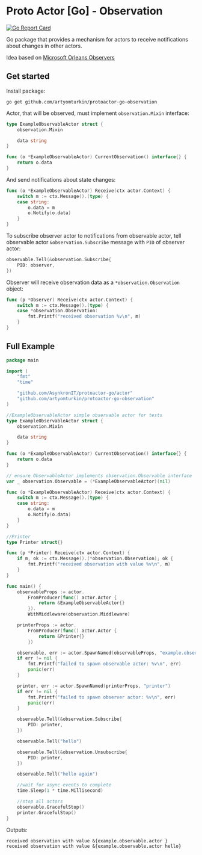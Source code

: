 # Proto Actor [Go] - Observation

[![Go Report Card](https://goreportcard.com/badge/github.com/artyomturkin/protoactor-go-observation)](https://goreportcard.com/report/github.com/artyomturkin/protoactor-go-observation)

Go package that provides a mechanism for actors to receive notifications about changes in other actors.

Idea based on [Microsoft Orleans Observers](https://dotnet.github.io/orleans/Documentation/Core-Features/Observers.html)

## Get started

Install package:

```
go get github.com/artyomturkin/protoactor-go-observation
```

Actor, that will be observed, must implement `observation.Mixin` interface:
```go
type ExampleObservableActor struct {
    observation.Mixin

    data string
}

func (o *ExampleObservableActor) CurrentObservation() interface{} {
    return o.data
}
```

And send notifications about state changes:
```go
func (o *ExampleObservableActor) Receive(ctx actor.Context) {
    switch m := ctx.Message().(type) {
    case string:
        o.data = m
        o.Notify(o.data)
    }
}
```

To subscribe observer actor to notifications from observable actor, tell observable actor `&observation.Subscribe` message with `PID` of observer actor:
```go
observable.Tell(&observation.Subscribe{
    PID: observer,
})
```

Observer will receive observation data as a `*observation.Observation` object:
```go
func (p *Observer) Receive(ctx actor.Context) {
    switch m := ctx.Message().(type) {
    case *observation.Observation:
        fmt.Printf("received observation %v\n", m)
    }
}
```

## Full Example
```go
package main

import (
    "fmt"
    "time"

    "github.com/AsynkronIT/protoactor-go/actor"
    "github.com/artyomturkin/protoactor-go-observation"
)

//ExampleObservableActor simple observable actor for tests
type ExampleObservableActor struct {
    observation.Mixin

    data string
}

func (o *ExampleObservableActor) CurrentObservation() interface{} {
    return o.data
}

// ensure ObservableActor implements observation.Observable interface
var _ observation.Observable = (*ExampleObservableActor)(nil)

func (o *ExampleObservableActor) Receive(ctx actor.Context) {
    switch m := ctx.Message().(type) {
    case string:
        o.data = m
        o.Notify(o.data)
    }
}

//Printer
type Printer struct{}

func (p *Printer) Receive(ctx actor.Context) {
    if m, ok := ctx.Message().(*observation.Observation); ok {
        fmt.Printf("received observation with value %v\n", m)
    }
}

func main() {
    observableProps := actor.
        FromProducer(func() actor.Actor {
            return &ExampleObservableActor{} 
        }).
        WithMiddleware(observation.Middleware)

    printerProps := actor.
        FromProducer(func() actor.Actor {
            return &Printer{} 
        })

    observable, err := actor.SpawnNamed(observableProps, "example.observable.actor")
    if err != nil {
        fmt.Printf("failed to spawn observable actor: %v\n", err)
        panic(err)
    }

    printer, err := actor.SpawnNamed(printerProps, "printer")
    if err != nil {
        fmt.Printf("failed to spawn observer actor: %v\n", err)
        panic(err)
    }

    observable.Tell(&observation.Subscribe{
        PID: printer,
    })

    observable.Tell("hello")

    observable.Tell(&observation.Unsubscribe{
        PID: printer,
    })

    observable.Tell("hello again")

    //wait for async events to complete
    time.Sleep(1 * time.Millisecond)

    //stop all actors
    observable.GracefulStop()
    printer.GracefulStop()
}
```
Outputs:
```
received observation with value &{example.observable.actor }
received observation with value &{example.observable.actor hello}
```